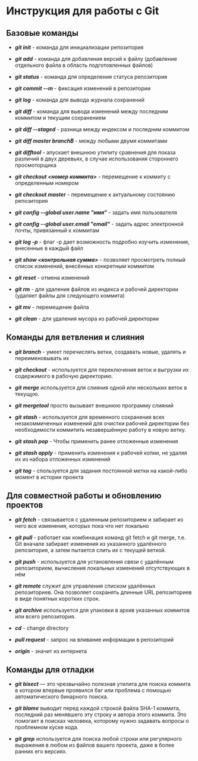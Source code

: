 # Инструкция для работы с Git 

## Базовые команды

- ***git init*** - команда для инициализации репозитория

- ***git add*** - команда для добавления версий к файлу (добавление отдельного файла в область подготовленных файлов)

- ***git status*** - команда для определения статуса репозитория

- ***git commit --m <message>*** - фиксация изменений в репозитории

- ***git log*** - команда для вывода журнала сохранений 

- ***git diff*** - команда для вывода изменений между последним коммитом и текущим сохранением

- ***git diff --staged*** - разница между индексом и последним коммитом

- ***git diff master branchB*** - между любыми двумя коммитами

- ***git difftool*** - апускает внешнюю утилиту сравнения для показа различий в двух деревьях, в случае использования стороннего просмоторщика

- ***git checkout <номер коммита>*** - перемещение к коммиту с определенным номером

- ***git checkout master*** - перемещение к актуальному состоянию репозитория

- ***git config --global user.name "имя"*** - задать имя пользователя

- ***git config --global user.email "email"*** - задать адрес электронной почты, привязанный к коммитам 

- ***git log -p*** - флаг -р дает возможность подробно изучить изменения, внесенные в каждый файл

- ***git show <контрольная сумма>*** - позволяет просмотреть полный список изменений, внесённых конкретным коммитом

- ***git reset*** - отмена изменений

- ***git rm*** - для удаления файлов из индекса и рабочей директории (удаляет файлы для следующего коммита)

- ***git mv*** - перемещение файла

- ***git clean*** - для удаления мусора из рабочей директории 

## Команды для ветвления и слияния
 
- ***git branch*** - умеет перечислять ветки, создавать новые, удалять и переименовывать их

- ***git checkout*** -  используется для переключения веток и выгрузки их содержимого в рабочую директорию.

- ***git merge*** используется для слияния одной или нескольких веток в текущую.

- ***git mergetool*** просто вызывает внешнюю программу слияний

- ***git stash*** - используется для временного сохранения всех незакоммиченных изменений для очистки рабочей директории без необходимости коммитить незавершённую работу в новую ветку.

- ***git stash pop*** - Чтобы применить ранее отложенные изменения

- ***git stash apply*** - применить изменения к рабочей копии, не удаляя их из набора отложенных изменений

- ***git tag*** - спользуется для задания постоянной метки на какой-либо момент в истории проекта 

## Для совместной работы и обновлению проектов

- ***git fetch*** - связывается с удаленным репозиторием и забирает из него все изменения, которых пока что нет локально

- ***git pull*** - работает как комбинация команд git fetch и git merge, т.е. Git вначале забирает изменения из указанного удалённого репозитория, а затем пытается слить их с текущей веткой.

- ***git push*** - используется для установления связи с удалённым репозиторием, вычисления локальных изменений отсутствующих в нём

- ***git remote*** служит для управления списком удалённых репозиториев. Она позволяет сохранять длинные URL репозиториев в виде понятных коротких строк.

- ***git archive*** используется для упаковки в архив указанных коммитов или всего репозитория.

- ***cd*** - change directory

- ***pull request*** - запрос на вливание информации в репозиторий

- ***origin*** - значит из интернета

## Команды для отладки

- ***git bisect*** — это чрезвычайно полезная утилита для поиска коммита в котором впервые проявился баг или проблема с помощью автоматического бинарного поиска.

- ***git blame*** выводит перед каждой строкой файла SHA-1 коммита, последний раз менявшего эту строку и автора этого коммита. Это помогает в поисках человека, которому нужно задавать вопросы о проблемном куске кода.

- ***git grep*** используется для поиска любой строки или регулярного выражения в любом из файлов вашего проекта, даже в более ранних его версиях.
